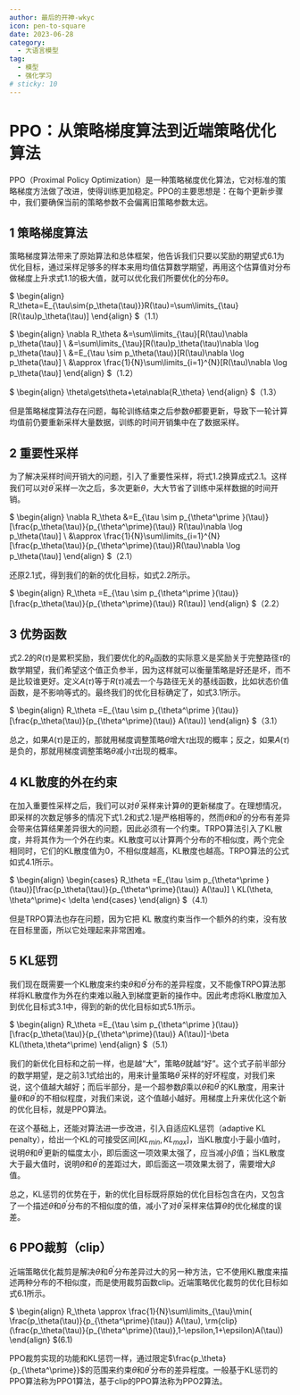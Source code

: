 ```yaml
---
author: 最后的开神-wkyc
icon: pen-to-square
date: 2023-06-28
category:
  - 大语言模型
tag:
  - 模型
  - 强化学习
# sticky: 10
---
```


# PPO：从策略梯度算法到近端策略优化算法
PPO（Proximal Policy Optimization）是一种策略梯度优化算法，它对标准的策略梯度方法做了改进，使得训练更加稳定。PPO的主要思想是：在每个更新步骤中，我们要确保当前的策略参数不会偏离旧策略参数太远。
<!-- more -->

## 1 策略梯度算法
策略梯度算法带来了原始算法和总体框架，他告诉我们只要以奖励的期望式6.1为优化目标，通过采样足够多的样本来用均值估算数学期望，再用这个估算值对分布做梯度上升求式1.1的极大值，就可以优化我们所要优化的分布$\theta$。

$
\begin{align}
R_\theta=E_{\tau\sim{p_\theta(\tau)}}R(\tau)=\sum\limits_{\tau}[R(\tau)p_\theta(\tau)]
\end{align}
$（1.1）

$
\begin{align}
\nabla R_\theta
&=\sum\limits_{\tau}[R(\tau)\nabla p_\theta(\tau)] \\
&=\sum\limits_{\tau}[R(\tau)p_\theta(\tau)\nabla \log p_\theta(\tau)] \\
&=E_{\tau \sim p_\theta(\tau)}[R(\tau)\nabla \log p_\theta(\tau)] \\
&\approx \frac{1}{N}\sum\limits_{i=1}^{N}[R(\tau)\nabla \log p_\theta(\tau)]
\end{align}
$（1.2）

$
\begin{align}
\theta\gets\theta+\eta\nabla{R_\theta}
\end{align}
$（1.3）

但是策略梯度算法存在问题，每轮训练结束之后参数$\theta$都要更新，导致下一轮计算均值前仍要重新采样大量数据，训练的时间开销集中在了数据采样。

## 2 重要性采样
为了解决采样时间开销大的问题，引入了重要性采样，将式1.2换算成式2.1。这样我们可以对$\theta^\prime$采样一次之后，多次更新$\theta$，大大节省了训练中采样数据的时间开销。

$
\begin{align}
\nabla R_\theta
&=E_{\tau \sim p_{\theta^\prime }(\tau)}[\frac{p_\theta(\tau)}{p_{\theta^\prime}(\tau)} R(\tau)\nabla \log p_\theta(\tau)] \\
&\approx \frac{1}{N}\sum\limits_{i=1}^{N}[\frac{p_\theta(\tau)}{p_{\theta^\prime}(\tau)}R(\tau)\nabla \log p_\theta(\tau)]
\end{align}
$（2.1）

还原2.1式，得到我们的新的优化目标，如式2.2所示。

$
\begin{align}
R_\theta
=E_{\tau \sim p_{\theta^\prime }(\tau)}[\frac{p_\theta(\tau)}{p_{\theta^\prime}(\tau)} R(\tau)]
\end{align}
$（2.2）

## 3 优势函数
式2.2的$R(\tau)$是累积奖励，我们要优化的$R_\theta$函数的实际意义是奖励关于完整路径$\tau$的数学期望，我们希望这个值正负参半，因为这样就可以衡量策略是好还是坏，而不是比较谁更好。定义$A(\tau)$等于$R(\tau)$减去一个与路径无关的基线函数，比如状态价值函数，是不影响等式的。最终我们的优化目标确定了，如式3.1所示。

$
\begin{align}
R_\theta
=E_{\tau \sim p_{\theta^\prime }(\tau)}[\frac{p_\theta(\tau)}{p_{\theta^\prime}(\tau)} A(\tau)]
\end{align}
$（3.1）

总之，如果$A(\tau)$是正的，那就用梯度调整策略$\theta$增大$\tau$出现的概率；反之，如果$A(\tau)$是负的，那就用梯度调整策略$\theta$减小$\tau$出现的概率。

## 4 KL散度的外在约束
在加入重要性采样之后，我们可以对$\theta^\prime$采样来计算$\theta$的更新梯度了。在理想情况，即采样的次数足够多的情况下式1.2和式2.1是严格相等的，然而$\theta$和$\theta^\prime$的分布有差异会带来估算结果差异很大的问题，因此必须有一个约束。TRPO算法引入了KL散度，并将其作为一个外在约束。KL散度可以计算两个分布的不相似度，两个完全相同时，它们的KL散度值为0，不相似度越高，KL散度也越高。TRPO算法的公式如式4.1所示。

$
\begin{align}
\begin{cases}
R_\theta
=E_{\tau \sim p_{\theta^\prime }(\tau)}[\frac{p_\theta(\tau)}{p_{\theta^\prime}(\tau)} A(\tau)] \\
KL(\theta, \theta^\prime)< \delta
\end{cases}
\end{align}
$（4.1）

但是TRPO算法也存在问题，因为它把 KL 散度约束当作一个额外的约束，没有放在目标里面，所以它处理起来非常困难。

## 5 KL惩罚
我们现在既需要一个KL散度来约束$\theta$和$\theta^\prime$分布的差异程度，又不能像TRPO算法那样将KL散度作为外在约束难以融入到梯度更新的操作中。因此考虑将KL散度加入到优化目标式3.1中，得到的新的优化目标如式5.1所示。

$
\begin{align}
R_\theta
=E_{\tau \sim p_{\theta^\prime }(\tau)}[\frac{p_\theta(\tau)}{p_{\theta^\prime}(\tau)} A(\tau)]-\beta KL(\theta,\theta^\prime)
\end{align}
$（5.1）

我们的新优化目标和之前一样，也是越“大”，策略$\theta$就越“好”。这个式子前半部分的数学期望，是之前3.1式给出的，用来计量策略$\theta^\prime$采样的好坏程度，对我们来说，这个值越大越好；而后半部分，是一个超参数$\beta$乘以$\theta$和$\theta^\prime$的KL散度，用来计量$\theta$和$\theta^\prime$的不相似程度，对我们来说，这个值越小越好。用梯度上升来优化这个新的优化目标，就是PPO算法。

在这个基础上，还能对算法进一步改进，引入自适应KL惩罚（adaptive KL penalty），给出一个KL的可接受区间$[KL_{min},KL_{max}]$，当KL散度小于最小值时，说明$\theta$和$\theta^\prime$更新的幅度太小，即后面这一项效果太强了，应当减小$\beta$值；当KL散度大于最大值时，说明$\theta$和$\theta^\prime$的差距过大，即后面这一项效果太弱了，需要增大$\beta$值。

总之，KL惩罚的优势在于，新的优化目标既将原始的优化目标包含在内，又包含了一个描述$\theta$和$\theta^\prime$分布的不相似度的值，减小了对$\theta^\prime$采样来估算$\theta$的优化梯度的误差。

## 6 PPO裁剪（clip）

近端策略优化裁剪是解决$\theta$和$\theta^\prime$分布差异过大的另一种方法，它不使用KL散度来描述两种分布的不相似度，而是使用裁剪函数clip。近端策略优化裁剪的优化目标如式6.1所示。

$
\begin{align}
R_\theta
\approx 
\frac{1}{N}\sum\limits_{\tau}\min(
\frac{p_\theta(\tau)}{p_{\theta^\prime}(\tau)} A(\tau),
\rm{clip}(\frac{p_\theta(\tau)}{p_{\theta^\prime}(\tau)},1-\epsilon,1+\epsilon)A(\tau))
\end{align}
$(6.1)

PPO裁剪实现的功能和KL惩罚一样，通过限定$\frac{p_\theta}{p_{\theta^\prime}}$的范围来约束$\theta$和$\theta^\prime$分布的差异程度。一般基于KL惩罚的PPO算法称为PPO1算法，基于clip的PPO算法称为PPO2算法。